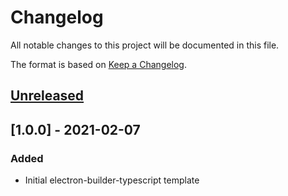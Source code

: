 # Changelog

All notable changes to this project will be documented in this file.

The format is based on [Keep a Changelog](https://keepachangelog.com/en/1.0.0/).

## [Unreleased]

## [1.0.0] - 2021-02-07

### Added

- Initial electron-builder-typescript template

[unreleased]: https://github.com/JLKP001/cra-template-electron
[0.1.0]: https://github.com/JLKP001/cra-template-electron
